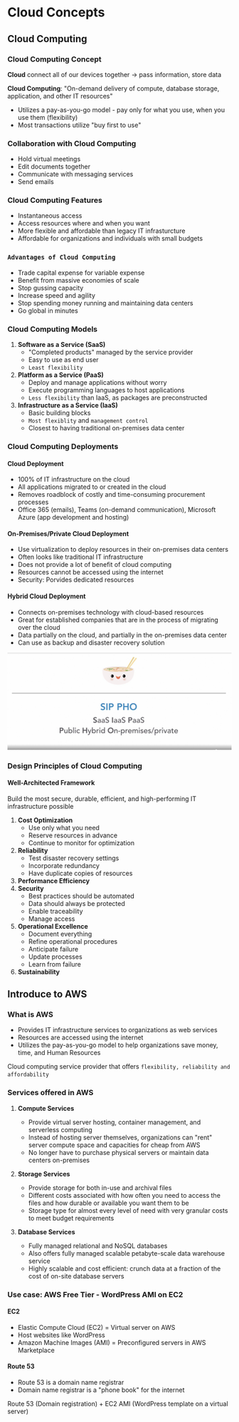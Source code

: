 # Cloud Concepts

## Cloud Computing

### Cloud Computing Concept

**Cloud** connect all of our devices together -> pass information, store data

**Cloud Computing**: "On-demand delivery of compute, database storage, application, and other IT resources"

- Utilizes a pay-as-you-go model - pay only for what you use, when you use them (flexibility)
- Most transactions utilize "buy first to use"

### Collaboration with Cloud Computing

- Hold virtual meetings
- Edit documents together
- Communicate with messaging services
- Send emails

### Cloud Computing Features

- Instantaneous access
- Access resources where and when you want
- More flexible and affordable than legacy IT infrasturcture
- Affordable for organizations and individuals with small budgets

### `Advantages of Cloud Computing`

- Trade capital expense for variable expense
- Benefit from massive economies of scale
- Stop gussing capacity
- Increase speed and agility
- Stop spending money running and maintaining data centers
- Go global in minutes

### Cloud Computing Models

1. **Software as a Service (SaaS)**
   - "Completed products" managed by the service provider
   - Easy to use as end user
   - `Least flexibility`
2. **Platform as a Service (PaaS)**
   - Deploy and manage applications without worry
   - Execute programming languages to host applications
   - `Less flexibility` than IaaS, as packages are preconstructed
3. **Infrastructure as a Service (IaaS)**
   - Basic building blocks
   - `Most flexiblity` and `management control`
   - Closest to having traditional on-premises data center

### Cloud Computing Deployments

#### Cloud Deployment

- 100% of IT infrastructure on the cloud
- All applications migrated to or created in the cloud
- Removes roadblock of costly and time-consuming procurement processes
- Office 365 (emails), Teams (on-demand communication), Microsoft Azure (app development and hosting)

#### On-Premises/Private Cloud Deployment

- Use virtualization to deploy resources in their on-premises data centers
- Often looks like traditional IT infrastructure
- Does not provide a lot of benefit of cloud computing
- Resources cannot be accessed using the internet
- Security: Porvides dedicated resources

#### Hybrid Cloud Deployment

- Connects on-premises technology with cloud-based resources
- Great for established companies that are in the process of migrating over the cloud
- Data partially on the cloud, and partially in the on-premises data center
- Can use as backup and disaster recovery solution

![pic1](./pic_resource/pic1.jpg)

### Design Principles of Cloud Computing

#### Well-Architected Framework

Build the most secure, durable, efficient, and high-performing IT infrastructure possible

1. **Cost Optimization**
   - Use only what you need
   - Reserve resources in advance
   - Continue to monitor for optimization
2. **Reliability**
   - Test disaster recovery settings
   - Incorporate redundancy
   - Have duplicate copies of resources
3. **Performance Efficiency**
4. **Security**
   - Best practices should be automated
   - Data should always be protected
   - Enable traceability
   - Manage access
5. **Operational Excellence**
   - Document everything
   - Refine operational procedures
   - Anticipate failure
   - Update processes
   - Learn from failure
6. **Sustainability**

## Introduce to AWS

### What is AWS

- Provides IT infrastructure services to organizations as web services
- Resources are accessed using the internet
- Utilizes the pay-as-you-go model to help organizations save money, time, and Human Resources

Cloud computing service provider that offers `flexibility, reliability and affordability`

### Services offered in AWS

1. **Compute Services**
   - Provide virtual server hosting, container management, and serverless computing
   - Instead of hosting server themselves, organizations can "rent" server compute space and capacities for cheap from AWS
   - No longer have to purchase physical servers or maintain data centers on-premises
2. **Storage Services**
   - Provide storage for both in-use and archival files
   - Different costs associated with how often you need to access the files and how durable or available you want them to be
   - Storage type for almost every level of need with very granular costs to meet budget requirements

3. **Database Services**
   - Fully managed relational and NoSQL databases
   - Also offers fully managed scalable petabyte-scale data warehouse service
   - Highly scalable and cost efficient: crunch data at a fraction of the cost of on-site database servers

### Use case: AWS Free Tier - WordPress AMI on EC2

#### EC2

- Elastic Compute Cloud (EC2) = Virtual server on AWS
- Host websites like WordPress
- Amazon Machine Images (AMI) = Preconfigured servers in AWS Marketplace

#### Route 53

- Route 53 is a domain name registrar
- Domain name registrar is a "phone book" for the internet

Route 53 (Domain registration) + EC2 AMI (WordPress template on a virtual server)